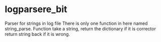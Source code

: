 # logparsere_bit
Parser for strings in log file
There is only one function in here named string_parse. Function take a string, return the dictionary if it is corrector return string back if it is wrong.
